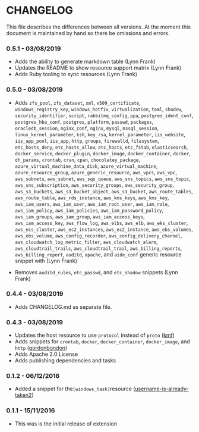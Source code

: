 # CHANGELOG

This file describes the differences between all versions. At the moment this document is maintained by hand so there be omissions and errors.

### 0.5.1 - 03/08/2019

* Adds the ability to generate markdown table (Lynn Frank)
* Updates the README to show resource support matrix (Lynn Frank)
* Adds Ruby tooling to sync resources (Lynn Frank)

### 0.5.0 - 03/08/2019

* Adds `zfs_pool`, `zfs_dataset`, `xml`, `x509_certificate`, `windows_registry_key`, `windows_hotfix`, `virtualization`, `toml`, `shadow`, `security_identifier`, `script`, `rabbitmq_config`, `ppa`, `postgres_ident_conf`, `postgres_hba_conf`, `postgres`, `platform`, `passwd`, `packages`, `oracledb_session`, `nginx_conf`, `nginx`, `mysql`, `mssql_session`, `linux_kernel_parameter`, `ksh`, `key_rsa`, `kernel_parameter`, `iis_website`, `iis_app_pool`, `iis_app`, `http`, `groups`, `firewalld`, `filesystem`, `etc_hosts_deny`, `etc_hosts_allow`, `etc_hosts`, `etc_fstab`, `elasticsearch`, `docker_service`, `docker_plugin`, `docker_image`, `docker_container`, `docker`, `dh_params`, `crontab`, `cran`, `cpan`, `chocolatey_package`, `azure_virtual_machine_data_disk`, `azure_virtual_machine`, `azure_resource_group`, `azure_generic_resource`, `aws_vpcs`, `aws_vpc`, `aws_subnets`, `aws_subnet`, `aws_sqs_queue`, `aws_sns_topics`, `aws_sns_topic`, `aws_sns_subscription`, `aws_security_groups`, `aws_security_group`, `aws_s3_buckets`, `aws_s3_bucket_object`, `aws_s3_bucket`, `aws_route_tables`, `aws_route_table`, `aws_rds_instance`, `aws_kms_keys`, `aws_kms_key`, `aws_iam_users`, `aws_iam_user`, `aws_iam_root_user`, `aws_iam_role`, `aws_iam_policy`, `aws_iam_policies`, `aws_iam_password_policy`, `aws_iam_groups`, `aws_iam_group`, `aws_iam_access_keys`, `aws_iam_access_key`, `aws_flow_log`, `aws_elbs`, `aws_elb`, `aws_eks_cluster`, `aws_ecs_cluster`, `aws_ec2_instances`, `aws_ec2_instance`, `aws_ebs_volumes`, `aws_ebs_volume`, `aws_config_recorder`, `aws_config_delivery_channel`, `aws_cloudwatch_log_metric_filter`, `aws_cloudwatch_alarm`, `aws_cloudtrail_trails`, `aws_cloudtrail_trail`, `aws_billing_reports`, `aws_billing_report`, `auditd`, `apache`, and `aide_conf` generic resource snippet with (Lynn Frank)

* Removes `auditd_rules`, `etc_passwd`, and `etc_shadow` snippets (Lynn Frank)

### 0.4.4 - 03/08/2019

* Adds CHANGELOG.md as separate file.

### 0.4.3 - 03/08/2019

* Updates the host resource to use `protocol` instead of `proto` ([kmf](https://github.com/kmf))
* Adds snippets for `crontab`, `docker`, `docker_container`, `docker_image`, and `http` ([gordonbondon](https://github.com/gordonbondon))
* Adds Apache 2.0 License
* Adds publishing dependencies and tasks

### 0.1.2 - 06/12/2016
* Added a snippet for the```[windows_task]```resource ([username-is-already-taken2](https://github.com/username-is-already-taken2))

### 0.1.1 - 15/11/2016
* This was is the initial release of extension
